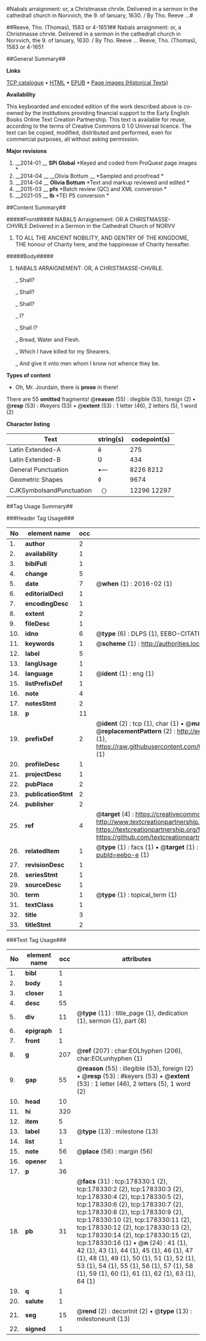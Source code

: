 #Nabals arraignment: or, a Christmasse chrvle. Delivered in a sermon in the cathedrall church in Norvvich, the 9. of Ianuary, 1630. / By Tho. Reeve ...#

##Reeve, Tho. (Thomas), 1583 or 4-1651##
Nabals arraignment: or, a Christmasse chrvle. Delivered in a sermon in the cathedrall church in Norvvich, the 9. of Ianuary, 1630. / By Tho. Reeve ...
Reeve, Tho. (Thomas), 1583 or 4-1651

##General Summary##

**Links**

[TCP catalogue](http://www.ota.ox.ac.uk/tcp/)  • 
[HTML](http://tei.it.ox.ac.uk/tcp/Texts-HTML/free/B15/B15499.html)  • 
[EPUB](http://tei.it.ox.ac.uk/tcp/Texts-EPUB/free/B15/B15499.epub) • 
[Page images (Historical Texts)](https://historicaltexts.jisc.ac.uk/eebo-48469964e)

**Availability**

This keyboarded and encoded edition of the work described above is co-owned by the
    institutions providing financial support to the Early English Books Online Text Creation
    Partnership. This text is available for reuse, according to the terms of  Creative Commons 0 1.0 Universal
    licence. The text can be copied, modified, distributed and performed, even for commercial
    purposes, all without asking permission.

**Major revisions**

1. __2014-01 __ __SPi Global__ *Keyed and coded from ProQuest page images *
1. __2014-04 __ __Olivia Bottum __ *Sampled and proofread *
1. __2014-04 __ __Olivia Bottum__ *Text and markup reviewed and edited *
1. __2015-03 __ __pfs__ *Batch review (QC) and XML conversion *
1. __2021-05 __ __lb__ *TEI P5 conversion *

##Content Summary##

#####Front#####
NABALS Arraignement: OR A CHRISTMASSE-CHVRLE.Delivered in a Sermon in the Cathedrall Church of NORVV
1. TO ALL THE ANCIENT NOBILITY, AND GENTRY OF THE KINGDOME, THE honour of Charity here, and the happinesse of Charity hereafter.

#####Body#####

1. NABALS ARRAIGNEMENT: OR, A CHRISTMASSE-CHVRLE.

    _ Shall?

    _ Shall?

    _ Shall?

    _ I?

    _ Shall I?

    _ Bread, Water and Flesh.

    _ Which I have killed for my Shearers.

    _ And give it vnto men whom I know not whence they be.

**Types of content**

  * Oh, Mr. Jourdain, there is **prose** in there!

There are 55 **omitted** fragments! 
 @__reason__ (55) : illegible (53), foreign (2)  •  @__resp__ (53) : #keyers (53)  •  @__extent__ (53) : 1 letter (46), 2 letters (5), 1 word (2)

**Character listing**


|Text|string(s)|codepoint(s)|
|---|---|---|
|Latin Extended-A|ē|275|
|Latin Extended-B|Ʋ|434|
|General Punctuation|•—|8226 8212|
|Geometric Shapes|◊|9674|
|CJKSymbolsandPunctuation|〈〉|12296 12297|

##Tag Usage Summary##

###Header Tag Usage###

|No|element name|occ|attributes|
|---|---|---|---|
|1.|__author__|2||
|2.|__availability__|1||
|3.|__biblFull__|1||
|4.|__change__|5||
|5.|__date__|7| @__when__ (1) : 2016-02 (1)|
|6.|__editorialDecl__|1||
|7.|__encodingDesc__|1||
|8.|__extent__|2||
|9.|__fileDesc__|1||
|10.|__idno__|6| @__type__ (6) : DLPS (1), EEBO-CITATION (1), VID (1), EEBO-PROQUEST (1), STC (2)|
|11.|__keywords__|1| @__scheme__ (1) : http://authorities.loc.gov/ (1)|
|12.|__label__|5||
|13.|__langUsage__|1||
|14.|__language__|1| @__ident__ (1) : eng (1)|
|15.|__listPrefixDef__|1||
|16.|__note__|4||
|17.|__notesStmt__|2||
|18.|__p__|11||
|19.|__prefixDef__|2| @__ident__ (2) : tcp (1), char (1)  •  @__matchPattern__ (2) : ([0-9\-]+):([0-9IVX]+) (1), (.+) (1)  •  @__replacementPattern__ (2) : http://eebo.chadwyck.com/downloadtiff?vid=$1&page=$2 (1), https://raw.githubusercontent.com/textcreationpartnership/Texts/master/tcpchars.xml#$1 (1)|
|20.|__profileDesc__|1||
|21.|__projectDesc__|1||
|22.|__pubPlace__|2||
|23.|__publicationStmt__|2||
|24.|__publisher__|2||
|25.|__ref__|4| @__target__ (4) : https://creativecommons.org/publicdomain/zero/1.0/ (1), http://www.textcreationpartnership.org/docs/. (1), https://textcreationpartnership.org/faq/#faq05 (1), https://github.com/textcreationpartnership (1)|
|26.|__relatedItem__|1| @__type__ (1) : facs (1)  •  @__target__ (1) : https://data.historicaltexts.jisc.ac.uk/view?pubId=eebo-e (1)|
|27.|__revisionDesc__|1||
|28.|__seriesStmt__|1||
|29.|__sourceDesc__|1||
|30.|__term__|1| @__type__ (1) : topical_term (1)|
|31.|__textClass__|1||
|32.|__title__|3||
|33.|__titleStmt__|2||


###Text Tag Usage###

|No|element name|occ|attributes|
|---|---|---|---|
|1.|__bibl__|1||
|2.|__body__|1||
|3.|__closer__|1||
|4.|__desc__|55||
|5.|__div__|11| @__type__ (11) : title_page (1), dedication (1), sermon (1), part (8)|
|6.|__epigraph__|1||
|7.|__front__|1||
|8.|__g__|207| @__ref__ (207) : char:EOLhyphen (206), char:EOLunhyphen (1)|
|9.|__gap__|55| @__reason__ (55) : illegible (53), foreign (2)  •  @__resp__ (53) : #keyers (53)  •  @__extent__ (53) : 1 letter (46), 2 letters (5), 1 word (2)|
|10.|__head__|10||
|11.|__hi__|320||
|12.|__item__|5||
|13.|__label__|13| @__type__ (13) : milestone (13)|
|14.|__list__|1||
|15.|__note__|56| @__place__ (56) : margin (56)|
|16.|__opener__|1||
|17.|__p__|36||
|18.|__pb__|31| @__facs__ (31) : tcp:178330:1 (2), tcp:178330:2 (2), tcp:178330:3 (2), tcp:178330:4 (2), tcp:178330:5 (2), tcp:178330:6 (2), tcp:178330:7 (2), tcp:178330:8 (2), tcp:178330:9 (2), tcp:178330:10 (2), tcp:178330:11 (2), tcp:178330:12 (2), tcp:178330:13 (2), tcp:178330:14 (2), tcp:178330:15 (2), tcp:178330:16 (1)  •  @__n__ (24) : 41 (1), 42 (1), 43 (1), 44 (1), 45 (1), 46 (1), 47 (1), 48 (1), 49 (1), 50 (1), 51 (1), 52 (1), 53 (1), 54 (1), 55 (1), 56 (1), 57 (1), 58 (1), 59 (1), 60 (1), 61 (1), 62 (1), 63 (1), 64 (1)|
|19.|__q__|1||
|20.|__salute__|1||
|21.|__seg__|15| @__rend__ (2) : decorInit (2)  •  @__type__ (13) : milestoneunit (13)|
|22.|__signed__|1||
